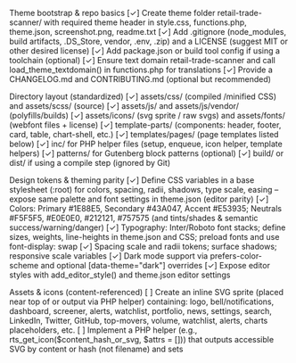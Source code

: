 Theme bootstrap & repo basics
[✓] Create theme folder retail-trade-scanner/ with required theme header in style.css, functions.php, theme.json, screenshot.png, readme.txt
[✓] Add .gitignore (node_modules, build artifacts, .DS_Store, vendor, .env, .zip) and a LICENSE (suggest MIT or other desired license)
[✓] Add package.json or build tool config if using a toolchain (optional)
[✓] Ensure text domain retail-trade-scanner and call load_theme_textdomain() in functions.php for translations
[✓] Provide a CHANGELOG.md and CONTRIBUTING.md (optional but recommended)

Directory layout (standardized)
[✓] assets/css/ (compiled /minified CSS) and assets/scss/ (source)
[✓] assets/js/ and assets/js/vendor/ (polyfills/builds)
[✓] assets/icons/ (svg sprite / raw svgs) and assets/fonts/ (webfont files + license)
[✓] template-parts/ (components: header, footer, card, table, chart-shell, etc.)
[✓] templates/pages/ (page templates listed below)
[✓] inc/ for PHP helper files (setup, enqueue, icon helper, template helpers)
[✓] patterns/ for Gutenberg block patterns (optional)
[✓] build/ or dist/ if using a compile step (ignored by Git)

Design tokens & theming parity
[✓] Define CSS variables in a base stylesheet (:root) for colors, spacing, radii, shadows, type scale, easing – expose same palette and font settings in theme.json (editor parity)
[✓] Colors: Primary #1E88E5, Secondary #43A047, Accent #E53935; Neutrals #F5F5F5, #E0E0E0, #212121, #757575 (and tints/shades & semantic success/warning/danger)
[✓] Typography: Inter/Roboto font stacks; define sizes, weights, line-heights in theme.json and CSS; preload fonts and use font-display: swap
[✓] Spacing scale and radii tokens; surface shadows; responsive scale variables
[✓] Dark mode support via prefers-color-scheme and optional [data-theme="dark"] overrides
[✓] Expose editor styles with add_editor_style() and theme.json editor settings

Assets & icons (content-referenced)
[ ] Create an inline SVG sprite (placed near top of <body> or output via PHP helper) containing: logo, bell/notifications, dashboard, screener, alerts, watchlist, portfolio, news, settings, search, LinkedIn, Twitter, GitHub, top-movers, volume, watchlist, alerts, charts placeholders, etc.
[ ] Implement a PHP helper (e.g., rts_get_icon($content_hash_or_svg, $attrs = [])) that outputs accessible SVG by content or hash (not filename) and sets <title>/role="img"/aria-hidden appropriately
[ ] Optimize SVGs (strip metadata, combine common defs, ensure viewBox and stroke/fill consistency)
[ ] Include fallback PNGs for email or legacy clients if required

Global styling & componentized CSS
[ ] Base: reset/normalize, base typography, anchors, lists, forms, tables using CSS variables
[ ] Component styles colocated under assets/scss/components/ (buttons, badges, cards, table, chart-shell, toast, modal, tabs) and compiled to assets/css/main.css
[ ] Utility classes (spacing, grid helpers, text utilities) and responsive breakpoints
[ ] Fluid grid utilities, container widths, and masonry/bento helpers if used
[ ] Use CSS cascade layers (@layer base, components, utilities) if possible for predictable CSS ordering
[ ] Provide skeleton loading and accessible loading states for data-heavy components

Enqueue & build process
[ ] Enqueue styles/scripts via wp_enqueue_scripts with proper dependencies and versioning (use filemtime or build hash)
[ ] Enqueue editor styles and block styles for Gutenberg parity
[ ] Ensure scripts are deferred/async where safe; critical CSS inlined for above-the-fold
[ ] Add a build pipeline (npm + webpack/rollup/parcel or sass + postcss) to produce minified assets; provide npm run build, npm run dev commands

Core theme templates & structure
[ ] header.php — left inline SVG logo, center search input (ticker/company), right user menu (avatar dropdown), notifications bell with badge, nav for desktop (ARIA, keyboard accessible)
[ ] sidebar.php — collapsible, keyboard accessible, shows icons + labels; collapsed shows icons with tooltips; active link visual (glowing left border + darker bg)
[ ] footer.php — terms/privacy/contact links, social icons, copyright, small sitemap
[ ] index.php, page.php, single.php, archive.php, 404.php, front-page.php (front page template for landing/ui)
[ ] searchform.php — consistent search UI used site-wide
[ ] functions.php — theme setup, register nav menus (primary, footer), register sidebars/widgets (if used), add_theme_support (title-tag, post-thumbnails, html5, editor-styles), enqueue assets, register block styles/patterns
[ ] theme.json — define color palette, font sizes, custom properties for editor parity and block styling

Template parts (reusable components)
[ ] template-parts/components/button.php — button variants (primary, secondary, outline, gradient, magnetic) with ARIA and focus styles
[ ] template-parts/components/badge.php — positive/negative/neutral badges (semantic)
[ ] template-parts/components/card.php — metric KPI card (title, value, delta badge, small sparkline)
[ ] template-parts/components/table.php — data table shell with sortable headers, sticky head, responsive behavior
[ ] template-parts/components/chart-shell.php — accessible chart container with legend + tooltip hooks; loadable client-side chart later
[ ] template-parts/components/tabs.php — keyboard-accessible tabs with ARIA
[ ] template-parts/layout/main-shell.php — main page wrapper providing sticky header/sidebar layout and content container
[ ] template-parts/components/modal.php and toast.php — accessible modal and toast patterns (trap focus, ESC close)

Page templates (create for every page and analogous pages)
[ ] templates/pages/page-dashboard.php — overview grid: kpis, top movers, indices, market sentiment, heatmap (bento/masonry)
[ ] templates/pages/page-screener.php — left filter panel, results table, client-side filters UI, sort/pagination/export (CSV) hooks
[ ] templates/pages/page-alerts.php — list/manage/add/edit price/volume/PE alerts with form validation and confirmation flows
[ ] templates/pages/page-portfolio.php — portfolio positions, performance time series, allocation pie, gains/losses, daily P/L KPI cards
[ ] templates/pages/page-news.php — infinite scroll feed, source filters, sentiment tags and grades, reading pane layout
[ ] templates/pages/page-settings.php — tabs: Profile, Notifications, API Integrations (API key management UI), Security (2FA hint)
[ ] templates/pages/page-search.php — symbol input, autocomplete, quote card, fundamentals, historical table shell
[ ] templates/pages/page-popular.php — trending / most active / gainers / losers list and cards
[ ] templates/pages/page-email.php — subscribe form, list manager, history table (email delivery statuses)
[ ] templates/pages/page-finder.php — sector grid, factor tiles, screen results export hooks
[ ] templates/pages/page-filters.php — presets list, custom builder UI, save preset modal
[ ] templates/pages/page-plans.php — pricing tiers, features, CTA, membership badge treatments
[ ] templates/pages/page-contact.php — contact form with server-side validation hints and help links
[ ] 404.php — friendly 404, search link, suggested pages; consistent shell wrapper for all templates
[ ] Provide a base page wrapper layout used by all page templates, and a consistent way to include page-level scripts/styles

WordPress-only integration & editor parity
[ ] functions.php add_theme_support required features; register nav menus (primary, footer) and sidebars/widgets if desired
[ ] Provide block-templates or block-patterns (optional) for landing sections and dashboard cards so site admins can assemble pages via Gutenberg
[ ] Register REST endpoints if theme needs dynamic data fetching (theme-only caution: avoid plugin-level features)
[ ] Provide sample menu assignment instructions and recommended widget areas in readme.txt

JS behavior & interactivity (theme-only)
[ ] Sidebar collapse/expand with localStorage persistence, animated transitions, keyboard shortcuts, aria-expanded toggles
[ ] Header search interactions: debounce, live autocomplete (client-side UI only; actual search backend must be provided separately)
[ ] Notifications popover with aria roles and real-time badge hook (theme displays; data source plugin/backend)
[ ] User avatar dropdown (profile/settings/logout links), keyboard accessible, closes on ESC or click outside
[ ] Tables responsive: small screens show card view with same data (transform), support swipe/scroll for wide tables
[ ] Respect prefers-reduced-motion in all animations; controlled micro-interactions (hover ripple/magnetic)
[ ] Minimal JS bundling, deferred where safe; provide non-JS fallbacks for critical interactions

Responsiveness, container queries & accessibility
[ ] Breakpoints and container queries for card scaling and component behavior; mobile-first approach
[ ] Mobile: sidebar collapses to hamburger menu that opens an accessible off-canvas sheet; search becomes full-width at top
[ ] Keyboard navigation for all menus, dropdowns, dialogs with visible focus rings and focus-visible support
[ ] ARIA attributes for interactive elements; add aria-live regions for dynamic notifications and toast messages
[ ] Color contrast verification for text, buttons, badges in all states (WCAG AA) and high-contrast media queries

Performance & production readiness
[ ] Minify and version CSS/JS; use hashed filenames in production for cache busting
[ ] Inline critical CSS for above-the-fold (header + hero + nav) and defer non-critical CSS
[ ] Preload critical fonts and use font-display: swap and font-variation-settings where applicable
[ ] Optimize SVGs, remove metadata, combine defs, avoid large inline SVG bloat; provide aria-hidden for decorative svgs
[ ] Lazy-load below-the-fold images, charts, and widgets; use loading="lazy" for images
[ ] Set appropriate HTTP caching headers at deploy/infrastructure layer (not theme but document in README)
[ ] Lighthouse targets: aim for 90+ accessibility/performance where possible (theme responsibilities documented)

Security & privacy considerations (theme-only)
[ ] No direct external requests in theme code except fonts/icons via known CDN or bundled assets; document privacy implications
[ ] Escape all output with esc_html, esc_attr, wp_kses_post as appropriate; use nonce checks on any form submissions included in the theme
[ ] Secure contact forms (if implemented in theme) with nonce verification; advise that server-side processing should be plugin-handled

Quality & testing
[ ] PHPCS WordPress coding standards for PHP files; stylelint for CSS/SCSS; eslint for JS; include basic config files
[ ] Automated unit/integration tests optional (theme-only scope may limit what’s tested), but add smoke tests: header/sidebar/footer render without fatal errors
[ ] Visual regression checklist: snapshot key pages (dashboard, screener, news, portfolio) across breakpoints
[ ] Cross-browser QA: Chrome, Edge, Safari, Firefox (desktop/mobile) and iOS/Android device checks
[ ] Accessibility testing: axe, manual keyboard-only walkthrough, color-contrast checks

Docs, packaging & delivery
[ ] README.md with theme setup, menu/widget assignment, page templates mapping, token usage, icon usage by content instructions, recommended plugins (if any), and deployment notes
[ ] Theming guide: tokens list, examples of how to render icons by content, SCSS partial structure, and instructions for editor color palette sync
[ ] screenshot.png showing the primary theme layout (desktop hero) and a mobile screenshot optionally included in /screenshot/ for WordPress theme installer
[ ] Package theme as zip for distribution with instructions for installing via WP admin theme uploader
[ ] Add a small “release checklist” in README: minify assets, update version, tag commit, produce zip

Deliverables checklist (final verification)
[ ] Theme scaffolding: style.css header, functions.php, theme.json, header.php, footer.php, sidebar.php, readme, screenshot
[ ] Global styling and theme variables file(s) integrated and exposed to editor
[ ] SCSS sources and compiled/minified CSS in assets/css
[ ] JS sources and compiled/minified JS in assets/js with proper enqueueing
[ ] SVG icon sprite integrated and helper to render icons by content/hash (with accessibility)
[ ] Template parts for header, sidebar, footer, cards, charts, tables, and utilities
[ ] Page templates for dashboard, screener, alerts, portfolio, news, settings, search, popular, email, finder, filters, plans, contact, and 404
[ ] Theme-only README and theming guide; packaged theme zip ready for upload
[ ] QA sign-off: smoke tests passed, visual checks, accessibility checks, and performance notes documented